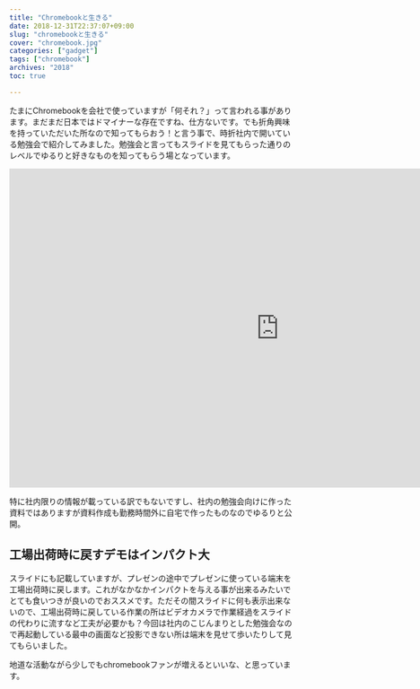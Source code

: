```yaml
---
title: "Chromebookと生きる"
date: 2018-12-31T22:37:07+09:00
slug: "chromebookと生きる"
cover: "chromebook.jpg"
categories: ["gadget"]
tags: ["chromebook"]
archives: "2018"
toc: true

---
```


たまにChromebookを会社で使っていますが「何それ？」って言われる事があります。まだまだ日本ではドマイナーな存在ですね、仕方ないです。でも折角興味を持っていただいた所なので知ってもらおう！と言う事で、時折社内で開いている勉強会で紹介してみました。勉強会と言ってもスライドを見てもらった通りのレベルでゆるりと好きなものを知ってもらう場となっています。

<iframe src="https://docs.google.com/presentation/d/e/2PACX-1vST8bfONMDFAXvwEmNfm3jb9LdtvdbmVCka2JrIfiNMcDyA-Yg5XzNwnzEQluXg_pRqGruZGybsp8Nb/embed?start=false&amp;loop=false&amp;delayms=3000" frameborder="0" width="960" height="569" allowfullscreen="true" mozallowfullscreen="true" webkitallowfullscreen="true"></iframe>

特に社内限りの情報が載っている訳でもないですし、社内の勉強会向けに作った資料ではありますが資料作成も勤務時間外に自宅で作ったものなのでゆるりと公開。

## 工場出荷時に戻すデモはインパクト大

スライドにも記載していますが、プレゼンの途中でプレゼンに使っている端末を工場出荷時に戻します。これがなかなかインパクトを与える事が出来るみたいでとても食いつきが良いのでおススメです。ただその間スライドに何も表示出来ないので、工場出荷時に戻している作業の所はビデオカメラで作業経過をスライドの代わりに流すなど工夫が必要かも？今回は社内のこじんまりとした勉強会なので再起動している最中の画面など投影できない所は端末を見せて歩いたりして見てもらいました。

地道な活動ながら少しでもchromebookファンが増えるといいな、と思っています。

